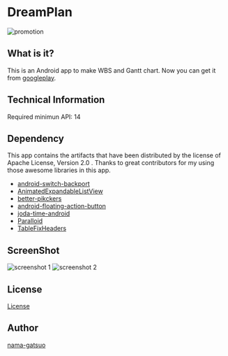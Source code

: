 # DreamPlan

![promotion](https://github.com/nama-gatsuo/DreamPlan/blob/master/web/DreamPlan_promotion.png "promotion")

## What is it?
This is an Android app to make WBS and Gantt chart.
Now you can get it from [googleplay](https://play.google.com/store/apps/details?id=com.nama_gatsuo.dreamplan).

## Technical Information
Required minimun API: 14

## Dependency
This app contains the artifacts that have been distributed by the license of Apache License, Version 2.0 .
Thanks to great contributors for my using those awesome libraries in this app.

* [android-switch-backport](https://github.com/BoD/android-switch-backport)
* [AnimatedExpandableListView](https://github.com/idunnololz/AnimatedExpandableListView)
* [better-pikckers](https://github.com/derekbrameyer/android-betterpickers)
* [android-floating-action-button](https://github.com/futuresimple/android-floating-action-button)
* [joda-time-android](https://github.com/dlew/joda-time-android)
* [Paralloid](https://github.com/chrisjenx/Paralloid)
* [TableFixHeaders](https://github.com/InQBarna/TableFixHeaders)

## ScreenShot

![screenshot 1](https://github.com/nama-gatsuo/DreamPlan/blob/master/web/3.png "screenshot 1")
![screenshot 2](https://github.com/nama-gatsuo/DreamPlan/blob/master/web/4.png "screenshot 2")

## License
[License](https://github.com/nama-gatsuo/DreamPlan/blob/master/LICENSE.txt)

## Author
[nama-gatsuo](https://github.com/nama-gatsuo)
